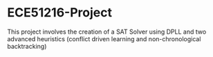 # ECE51216-Project

This project involves the creation of a SAT Solver using DPLL and two advanced heuristics (conflict driven learning and non-chronological backtracking)
